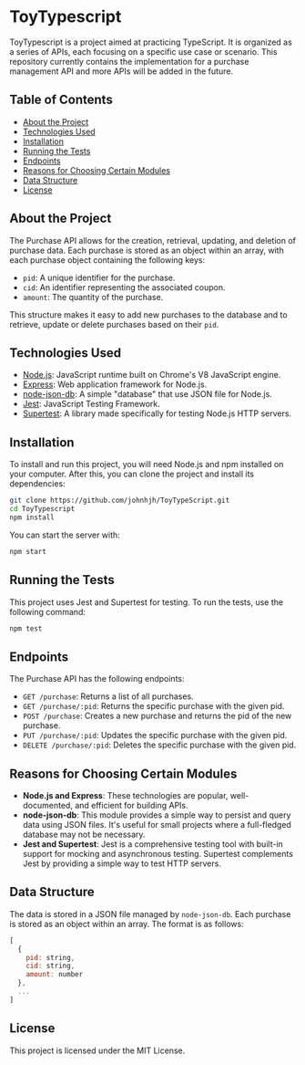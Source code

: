 # ToyTypescript

ToyTypescript is a project aimed at practicing TypeScript. It is organized as a series of APIs, each focusing on a specific use case or scenario. This repository currently contains the implementation for a purchase management API and more APIs will be added in the future.

## Table of Contents

- [About the Project](#about-the-project)
- [Technologies Used](#technologies-used)
- [Installation](#installation)
- [Running the Tests](#running-the-tests)
- [Endpoints](#endpoints)
- [Reasons for Choosing Certain Modules](#reasons-for-choosing-certain-modules)
- [Data Structure](#data-structure)
- [License](#license)

## About the Project

The Purchase API allows for the creation, retrieval, updating, and deletion of purchase data. Each purchase is stored as an object within an array, with each purchase object containing the following keys:

- `pid`: A unique identifier for the purchase.
- `cid`: An identifier representing the associated coupon.
- `amount`: The quantity of the purchase.

This structure makes it easy to add new purchases to the database and to retrieve, update or delete purchases based on their `pid`.

## Technologies Used

- [Node.js](https://nodejs.org/): JavaScript runtime built on Chrome's V8 JavaScript engine.
- [Express](https://expressjs.com/): Web application framework for Node.js.
- [node-json-db](https://github.com/Belphemur/node-json-db): A simple "database" that use JSON file for Node.js.
- [Jest](https://jestjs.io/): JavaScript Testing Framework.
- [Supertest](https://github.com/visionmedia/supertest): A library made specifically for testing Node.js HTTP servers.

## Installation

To install and run this project, you will need Node.js and npm installed on your computer. After this, you can clone the project and install its dependencies:

```bash
git clone https://github.com/johnhjh/ToyTypeScript.git
cd ToyTypescript
npm install
```

You can start the server with:

```bash
npm start
```

## Running the Tests

This project uses Jest and Supertest for testing. To run the tests, use the following command:

```bash
npm test
```

## Endpoints

The Purchase API has the following endpoints:

- `GET /purchase`: Returns a list of all purchases.
- `GET /purchase/:pid`: Returns the specific purchase with the given pid.
- `POST /purchase`: Creates a new purchase and returns the pid of the new purchase.
- `PUT /purchase/:pid`: Updates the specific purchase with the given pid.
- `DELETE /purchase/:pid`: Deletes the specific purchase with the given pid.

## Reasons for Choosing Certain Modules

- **Node.js and Express**: These technologies are popular, well-documented, and efficient for building APIs.
- **node-json-db**: This module provides a simple way to persist and query data using JSON files. It's useful for small projects where a full-fledged database may not be necessary.
- **Jest and Supertest**: Jest is a comprehensive testing tool with built-in support for mocking and asynchronous testing. Supertest complements Jest by providing a simple way to test HTTP servers.

## Data Structure

The data is stored in a JSON file managed by `node-json-db`. Each purchase is stored as an object within an array. The format is as follows:

```javascript
[
  {
    pid: string,
    cid: string,
    amount: number
  },
  ...
]
```

## License

This project is licensed under the MIT License.